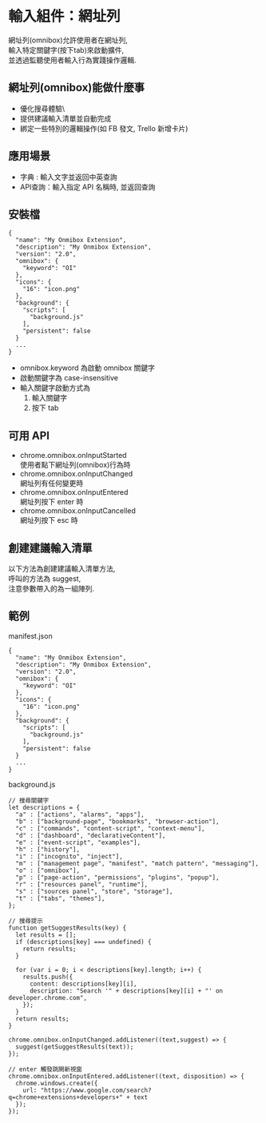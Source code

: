 # 輸入組件：網址列

網址列(omnibox)允許使用者在網址列,\
輸入特定關鍵字(按下tab)來啟動擴件,\
並透過監聽使用者輸入行為實踐操作邏輯.

## 網址列(omnibox)能做什麼事

- 優化搜尋體驗\
- 提供建議輸入清單並自動完成
- 綁定一些特別的邏輯操作(如 FB 發文, Trello 新增卡片)

## 應用場景

- 字典 : 輸入文字並返回中英查詢
- API查詢：輸入指定 API 名稱時, 並返回查詢

## 安裝檔

```
{
  "name": "My Onmibox Extension",
  "description": "My Onmibox Extension",
  "version": "2.0",
  "omnibox": {
    "keyword": "OI"
  },
  "icons": {
    "16": "icon.png"
  },
  "background": {
    "scripts": [
      "background.js"
    ],
    "persistent": false
  }
  ...
}
```

- omnibox.keyword 為啟動 omnibox 關鍵字
- 啟動關鍵字為 case-insensitive
- 輸入關鍵字啟動方式為
  1. 輸入關鍵字
  2. 按下 tab

## 可用 API

- chrome.omnibox.onInputStarted\
  使用者點下網址列(omnibox)行為時
- chrome.omnibox.onInputChanged\
  網址列有任何變更時
- chrome.omnibox.onInputEntered\
  網址列按下 enter 時
- chrome.omnibox.onInputCancelled\
  網址列按下 esc 時

## 創建建議輸入清單

以下方法為創建建議輸入清單方法,\
呼叫的方法為 suggest,\
注意參數帶入的為一組陣列.

## 範例

manifest.json

```
{
  "name": "My Onmibox Extension",
  "description": "My Onmibox Extension",
  "version": "2.0",
  "omnibox": {
    "keyword": "OI"
  },
  "icons": {
    "16": "icon.png"
  },
  "background": {
    "scripts": [
      "background.js"
    ],
    "persistent": false
  }
  ...
}
```

background.js

```
// 搜尋關鍵字
let descriptions = {
  "a" : ["actions", "alarms", "apps"],  
  "b" : ["background-page", "bookmarks", "browser-action"],  
  "c" : ["commands", "content-script", "context-menu"],  
  "d" : ["dashboard", "declarativeContent"],  
  "e" : ["event-script", "examples"],  
  "h" : ["history"],  
  "i" : ["incognito", "inject"],  
  "m" : ["management page", "manifest", "match pattern", "messaging"],  
  "o" : ["omnibox"],
  "p" : ["page-action", "permissions", "plugins", "popup"],  
  "r" : ["resources panel", "runtime"],  
  "s" : ["sources panel", "store", "storage"],  
  "t" : ["tabs", "themes"],
};

// 搜尋提示
function getSuggestResults(key) {
  let results = [];
  if (descriptions[key] === undefined) {
    return results;
  }

  for (var i = 0; i < descriptions[key].length; i++) {
    results.push({
      content: descriptions[key][i],
      description: "Search '" + descriptions[key][i] + "' on developer.chrome.com",
    });
  }
  return results;  
}  

chrome.omnibox.onInputChanged.addListener((text,suggest) => {  
  suggest(getSuggestResults(text));  
});

// enter 觸發跳開新視窗
chrome.omnibox.onInputEntered.addListener((text, disposition) => {
  chrome.windows.create({
    url: "https://www.google.com/search?q=chrome+extensions+developers+" + text
  });
});
```